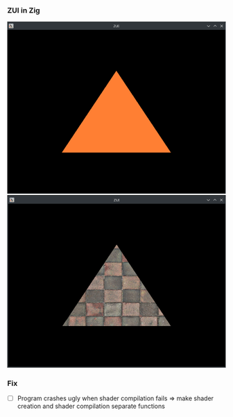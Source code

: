 ### ZUI in Zig
![triangle](assets/github/triangle.png)
![textures](assets/github/textured.png)

### Fix
- [ ] Program crashes ugly when shader compilation fails => make shader creation and shader compilation separate functions